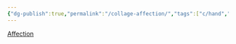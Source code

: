 ```yaml
---
{"dg-publish":true,"permalink":"/collage-affection/","tags":["c/hand","c/blue","c/abstract","c/purple"],"created":"2024-01-03T13:31:46.082-05:00","updated":"2024-01-03T13:32:04.890-05:00"}
---
```



[Affection](https://www.instagram.com/p/CH0l6QzhlKr/)
